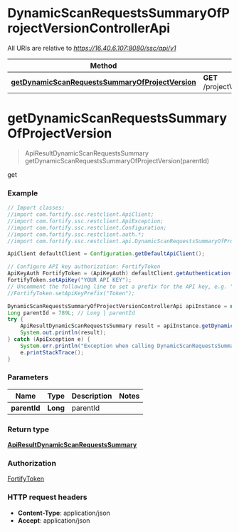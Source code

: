 # DynamicScanRequestsSummaryOfProjectVersionControllerApi

All URIs are relative to *https://16.40.6.107:8080/ssc/api/v1*

Method | HTTP request | Description
------------- | ------------- | -------------
[**getDynamicScanRequestsSummaryOfProjectVersion**](DynamicScanRequestsSummaryOfProjectVersionControllerApi.md#getDynamicScanRequestsSummaryOfProjectVersion) | **GET** /projectVersions/{parentId}/dynamicScanRequestsSummary | get


<a name="getDynamicScanRequestsSummaryOfProjectVersion"></a>
# **getDynamicScanRequestsSummaryOfProjectVersion**
> ApiResultDynamicScanRequestsSummary getDynamicScanRequestsSummaryOfProjectVersion(parentId)

get

### Example
```java
// Import classes:
//import com.fortify.ssc.restclient.ApiClient;
//import com.fortify.ssc.restclient.ApiException;
//import com.fortify.ssc.restclient.Configuration;
//import com.fortify.ssc.restclient.auth.*;
//import com.fortify.ssc.restclient.api.DynamicScanRequestsSummaryOfProjectVersionControllerApi;

ApiClient defaultClient = Configuration.getDefaultApiClient();

// Configure API key authorization: FortifyToken
ApiKeyAuth FortifyToken = (ApiKeyAuth) defaultClient.getAuthentication("FortifyToken");
FortifyToken.setApiKey("YOUR API KEY");
// Uncomment the following line to set a prefix for the API key, e.g. "Token" (defaults to null)
//FortifyToken.setApiKeyPrefix("Token");

DynamicScanRequestsSummaryOfProjectVersionControllerApi apiInstance = new DynamicScanRequestsSummaryOfProjectVersionControllerApi();
Long parentId = 789L; // Long | parentId
try {
    ApiResultDynamicScanRequestsSummary result = apiInstance.getDynamicScanRequestsSummaryOfProjectVersion(parentId);
    System.out.println(result);
} catch (ApiException e) {
    System.err.println("Exception when calling DynamicScanRequestsSummaryOfProjectVersionControllerApi#getDynamicScanRequestsSummaryOfProjectVersion");
    e.printStackTrace();
}
```

### Parameters

Name | Type | Description  | Notes
------------- | ------------- | ------------- | -------------
 **parentId** | **Long**| parentId |

### Return type

[**ApiResultDynamicScanRequestsSummary**](ApiResultDynamicScanRequestsSummary.md)

### Authorization

[FortifyToken](../README.md#FortifyToken)

### HTTP request headers

 - **Content-Type**: application/json
 - **Accept**: application/json

